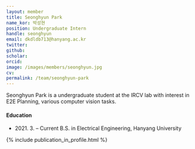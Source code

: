 ```yaml
---
layout: member
title: Seonghyun Park
name_kor: 박성현
position: Undergraduate Intern
handle: seonghyun
email: dkdldb713@hanyang.ac.kr
twitter: 
github: 
scholar: 
orcid: 
image: /images/members/seonghyun.jpg
cv: 
permalink: /team/seonghyun-park
---
```


Seonghyun Park is a undergraduate student at the IRCV lab with interest in E2E Planning, various computer vision tasks.

#### Education

<ul class="chronological">
  <li><span>2021. 3. – Current</span> B.S. in Electrical Engineering, Hanyang University</li>
</ul>

{% include publication_in_profile.html %}
